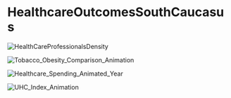 # HealthcareOutcomesSouthCaucasus


![HealthCareProfessionalsDensity](https://github.com/user-attachments/assets/d485bac3-0d85-4ee3-898f-4d44192b183a)


![Tobacco_Obesity_Comparison_Animation](https://github.com/user-attachments/assets/2d1ce45e-7dc5-4c0b-b7fd-6835b5bc694e)


![Healthcare_Spending_Animated_Year](https://github.com/user-attachments/assets/ad3eb7ef-e1e7-4d7e-b45e-4a3a72efa209)


![UHC_Index_Animation](https://github.com/user-attachments/assets/5a7a61ae-9ff2-4410-b842-9ef39554d5b3)
